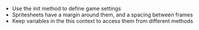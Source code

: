 - Use the init method to define game settings
- Spritesheets have a margin around them, and a spacing between frames
- Keep variables in the this context to access them from different methods